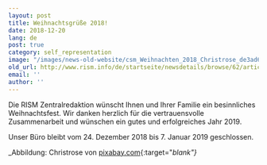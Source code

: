 ```yaml
---
layout: post
title: Weihnachtsgrüße 2018!
date: 2018-12-20
lang: de
post: true
category: self_representation
image: "/images/news-old-website/csm_Weihnachten_2018_Christrose_de3ad64308.jpg"
old_url: http://www.rism.info/de/startseite/newsdetails/browse/62/article/64/happy-holidays-2018.html
email: ''
author: ''
---
```



Die RISM Zentralredaktion wünscht Ihnen und Ihrer Familie ein besinnliches Weihnachtsfest. Wir danken herzlich für die vertrauensvolle Zusammenarbeit und wünschen ein gutes und erfolgreiches Jahr 2019.

Unser Büro bleibt vom 24. Dezember 2018 bis 7. Januar 2019 geschlossen.

_Abbildung: Christrose von [pixabay.com](https://pixabay.com/de/christrose-weihnachten-wei%C3%9F-natur-1212674/){:target="_blank"}_



<script type="text/javascript">var switchTo5x=true;</script><script type="text/javascript" src="http://w.sharethis.com/button/buttons.js"></script><script type="text/javascript">stLight.options({publisher: "9b601438-1ce1-49d8-bfd7-9cff5df54c17", doNotHash: false, doNotCopy: false, hashAddressBar: false});</script>